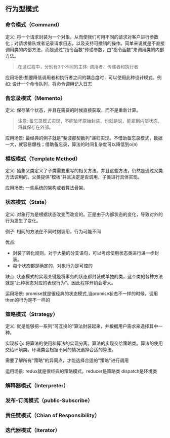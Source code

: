 ## 行为型模式
### 命令模式（Command）
定义: 将一个请求封装为一个对象，从而使我们可用不同的请求对客户进行参数化；对请求排队或者记录请求日志，以及支持可撤销的操作。简单来说就是不直接调用类的内部方法，而是通过"指令函数"传递参数，由"指令函数"来调用类的内部方法。

> 在这过程中，分别有3个不同的主体: 调用者、传递者和执行者

应用场景:想要降低调用者和执行者之间的耦合度时，可以使用此种设计模式。例如: 设计一个命令队列，将命令调用记入日志

### 备忘录模式（Memento）
定义: 保存某个状态，并且在需要的时候直接获取，而不是重新计算。

> 注意: 备忘录模式实现，不能破坏原始封装。也就是说，能拿到内部状态，将其保存在外部。

应用场景: 最经典的例子就是"斐波那契数列"递归实现。不借助备忘录模式，数据一大，就容易爆栈；借助备忘录，算法的时间复杂度可以降低到o(n)
### 模板模式（Template Method）
定义: 抽象父类定义了子类需要重写的相关方法。并且这些方法，仍然是通过父类方法调用的。父类提供”模板“并且决定是否调用，子类进行具体实现。

应用场景: 一些系统的架构或者算法骨架。
### 状态模式（State）
定义: 对象行为是根据状态改变而改变的。正是由于内部状态的变化，导致对外的行为发生了变化。

例子: 相同的方法在不同时刻调用，行为可能不同

优点: 
  - 封装了转化规则，对于大量的分支语句，可以考虑使用状态类进行进一步封装。
  - 每个状态都是确定的，对象行为是可控的

缺点: 状态模式的实现关键是将事务的状态都封装成单独的类，这个类的各种方法就是"此种状态对应的表现行为"。因此程序开销会增大。

运用场景: promise就是很经典的状态模式,当promise状态不一样的时候，调用then的行为是不一样的
### 策略模式（Strategy）
定义: 就是能够把一系列"可互换的"算法封装起来，并根据用户需求来选择其中一种。

实现核心: 将算法的使用和算法的实现分离。算法的实现交给策略类。算法的使用交给环境类，环境类会根据不同的情况选择合适的算法。

需要了解所有"策略"的异同点，才能选择合适的"策略"进行调用

运用场景: redux就是很经典的策略模式，reducer是策略类 dispatch是环境类
### 解释器模式（Interpreter）

### 发布-订阅模式（public-Subscribe）
### 责任链模式（Chian of Responsibility）
### 迭代器模式（Iterator）